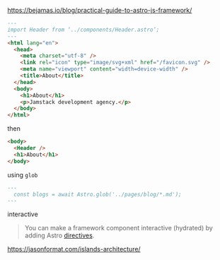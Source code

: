 https://bejamas.io/blog/practical-guide-to-astro-js-framework/

```md
---
import Header from ‘../components/Header.astro’;
---
<html lang="en">
  <head>
    <meta charset="utf-8" />
    <link rel="icon" type="image/svg+xml" href="/favicon.svg" />
    <meta name="viewport" content="width=device-width" />
    <title>About</title>
  </head>
  <body>
    <h1>About</h1>
    <p>Jamstack development agency.</p>
  </body>
</html>
```
then
```md
<body>
  <Header />
  <h1>About</h1>
</body>
```

using `glob`
```md
---
  const blogs = await Astro.glob('../pages/blog/*.md');
---
```

interactive
> You can make a framework component interactive (hydrated) by adding Astro [directives](https://docs.astro.build/en/reference/directives-reference/#client-directives). 



https://jasonformat.com/islands-architecture/